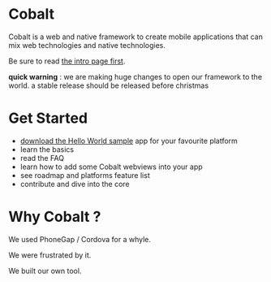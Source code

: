 Cobalt 
======

Cobalt is a web and native framework to create mobile applications that can mix web technologies and native technologies.

Be sure to read [the intro page first](http://cobaltians.github.io/cobalt/).


**quick warning** : we are making huge changes to open our framework to the world. a stable release should be released before christmas


Get Started
===========

* [download the Hello World sample](samples/HelloWorld) app for your favourite platform
* learn the basics
* read the FAQ
* learn how to add some Cobalt webviews into your app
* see roadmap and platforms feature list
* contribute and dive into the core

Why Cobalt ?
============


We used PhoneGap / Cordova for a whyle.

We were frustrated by it.

We built our own tool.
